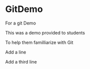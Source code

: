 # GitDemo
For a git Demo

This was a demo provided to students 

To help them familliarize with Git

Add a line

Add a third line
